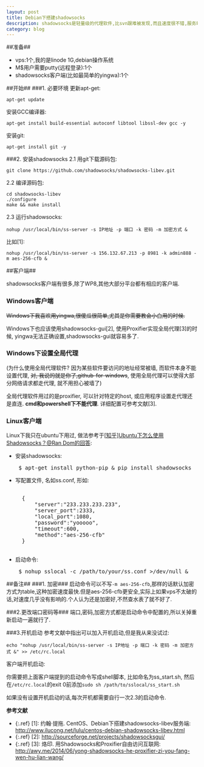 ```yaml
---
layout: post
title: Debian下搭建shadowsocks
description: shadowsocks是轻量级的代理软件,比svn跟难被发现,而且速度很不错,服务端和客户端配置都很简单.linode最低配置,开着代理看视频都没问题.
category: blog
---
```


##准备##
- vps:1个,我的是linode 1G,debian操作系统
- M$用户需要putty(远程登录):1个
- shadowsocks客户端(比如最简单的yingwa):1个

##开始##
###1. 必要环境
更新apt-get:

    apt-get update

安装GCC编译器:

    apt-get install build-essential autoconf libtool libssl-dev gcc -y

安装git:
    
    apt-get install git -y

###2. 安装shadowsocks
2.1 用git下载源码包:

    git clone https://github.com/shadowsocks/shadowsocks-libev.git

2.2 编译源码包:
    
    cd shadowsocks-libev
    ./configure
    make && make install

2.3 运行shadowsocks:

    nohup /usr/local/bin/ss-server -s IP地址 -p 端口 -k 密码 -m 加密方式 &

比如[1]:

    nohup /usr/local/bin/ss-server -s 156.132.67.213 -p 8981 -k admin888 -m aes-256-cfb &

##客户端##

shadowsocks客户端有很多,除了WP8,其他大部分平台都有相应的客户端.

### Windows客户端 ###

~~Windows下我喜欢用yingwa,很傻瓜很简单,尤其是你需要教会小白用的时候.~~

Windows下也应该使用shadowsocks-gui[2], 使用Proxifier实现全局代理[3]的时候, yingwa无法正确设置,shadowsocks-gui就容易多了.

### Windows下设置全局代理 ###

(为什么使用全局代理软件? 因为某些软件要访问的地址经常被墙, 而软件本身不能设置代理, ~~对, 我说的就是你了,github-for-windows~~, 
使用全局代理可以使得大部分网络请求都走代理, 就不用担心被墙了)

全局代理软件用过的是proxifier, 可以针对特定的host, 或应用程序设置走代理还是直连. **cmd和powershell下不能代理**. 详细配置可参考文献[3]. 

### Linux客户端 ###

Linux下我只在ubuntu下用过, 做法参考于[[知乎]Ubuntu下怎么使用Shadowsocks？@Ran Dom的回答](http://www.zhihu.com/question/26418370/answer/40060476):

- 安装shadowsocks:
	<pre> $ apt-get install python-pip & pip install shadowsocks </pre>
- 写配置文件, 名如ss.conf, 形如:
	<pre> 
	{
		"server":"233.233.233.233",
		"server_port":2333,
		"local_port":1080,
		"password":"yooooo",
		"timeout":600,
		"method":"aes-256-cfb"
	}
	</pre>
- 启动命令:
	<pre> $ nohup sslocal -c /path/to/your/ss.conf >/dev/null & </pre>


##备注##
###1. 加密###
启动命令可以不写`-m aes-256-cfb`,那样的话默认加密方式为table,这种加密速度最快.但是aes-256-cfb更安全,实际上如果vps不太破的话,对速度几乎没有影响的.个人认为还是加密好,不然查水表了就不好了.

###2.更改端口密码等###
端口,密码,加密方式都是启动命令中配置的,所以关掉重新启动一遍就行了.

###3.开机启动
参考文献中指出可以加入开机启动,但是我从来没试过:

    echo "nohup /usr/local/bin/ss-server -s IP地址 -p 端口 -k 密码 -m 加密方式 &" >> /etc/rc.local

客户端开机启动:

你需要把上面客户端提到的启动命令写成shell脚本, 比如命名为ss_start.sh, 然后在`/etc/rc.local`的exit 0前添加`sudo sh /path/to/sslocal/ss_start.sh`

如果没有设置开机启动的话,每次开机都需要自行一次2.3的启动命令.

**参考文献**  
  
* {:.ref} \[1]: 约翰·提拖. CentOS、Debian下搭建shadowsocks-libev服务端: http://www.ilucong.net/lulu/centos-debian-shadowsocks-libev.html  
* {:.ref} \[2]: http://sourceforge.net/projects/shadowsocksgui/  
* {:.ref} \[3]: 烙印. 用Shadowsocks和Proxifier自由访问互联网: http://awy.me/2014/06/yong-shadowsocks-he-proxifier-zi-you-fang-wen-hu-lian-wang/  
